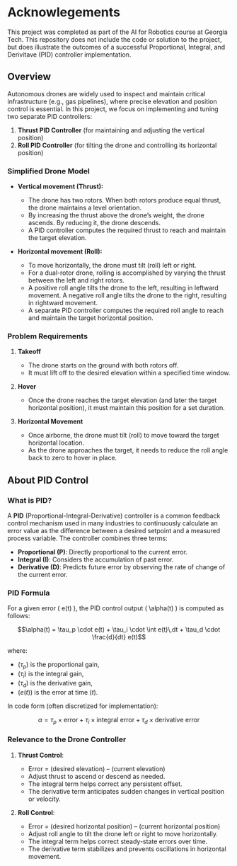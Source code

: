 # Acknowlegements
This project was completed as part of the AI for Robotics course at Georgia Tech. This repository does not include the code or solution to the project, but does illustrate the outcomes of a successful Proportional, Integral, and Derivitave (PID) controller implementation.

## Overview

Autonomous drones are widely used to inspect and maintain critical infrastructure (e.g., gas pipelines), where precise elevation and position control is essential. In this project, we focus on implementing and tuning two separate PID controllers:
1. **Thrust PID Controller** (for maintaining and adjusting the vertical position)
2. **Roll PID Controller** (for tilting the drone and controlling its horizontal position)

### Simplified Drone Model

- **Vertical movement (Thrust):**  
  - The drone has two rotors. When both rotors produce equal thrust, the drone maintains a level orientation.  
  - By increasing the thrust above the drone’s weight, the drone ascends. By reducing it, the drone descends.  
  - A PID controller computes the required thrust to reach and maintain the target elevation.

- **Horizontal movement (Roll):**  
  - To move horizontally, the drone must tilt (roll) left or right.  
  - For a dual-rotor drone, rolling is accomplished by varying the thrust between the left and right rotors.  
  - A positive roll angle tilts the drone to the left, resulting in leftward movement. A negative roll angle tilts the drone to the right, resulting in rightward movement.  
  - A separate PID controller computes the required roll angle to reach and maintain the target horizontal position.

### Problem Requirements

1. **Takeoff**  
   - The drone starts on the ground with both rotors off.  
   - It must lift off to the desired elevation within a specified time window.  

2. **Hover**  
   - Once the drone reaches the target elevation (and later the target horizontal position), it must maintain this position for a set duration.

3. **Horizontal Movement**  
   - Once airborne, the drone must tilt (roll) to move toward the target horizontal location.  
   - As the drone approaches the target, it needs to reduce the roll angle back to zero to hover in place.

## About PID Control

### What is PID?

A **PID** (Proportional-Integral-Derivative) controller is a common feedback control mechanism used in many industries to continuously calculate an error value as the difference between a desired setpoint and a measured process variable. The controller combines three terms:

- **Proportional (P)**: Directly proportional to the current error.  
- **Integral (I)**: Considers the accumulation of past error.  
- **Derivative (D)**: Predicts future error by observing the rate of change of the current error.

### PID Formula

For a given error \( e(t) \), the PID control output \( \alpha(t) \) is computed as follows:

$$\alpha(t) = \tau_p \cdot e(t) 
          + \tau_i \cdot \int e(t)\,dt 
          + \tau_d \cdot \frac{d}{dt} e(t)$$

where:
- $( \tau_p )$ is the proportional gain,
- $( \tau_i )$ is the integral gain,
- $( \tau_d )$ is the derivative gain,
- $( e(t) )$ is the error at time $( t )$.

In code form (often discretized for implementation):

$$\alpha = \tau_p \times \text{error} 
       + \tau_i \times \text{integral error}
       + \tau_d \times \text{derivative error}$$

### Relevance to the Drone Controller

1. **Thrust Control**:  
   - Error = (desired elevation) – (current elevation)  
   - Adjust thrust to ascend or descend as needed.  
   - The integral term helps correct any persistent offset.  
   - The derivative term anticipates sudden changes in vertical position or velocity.

2. **Roll Control**:  
   - Error = (desired horizontal position) – (current horizontal position)  
   - Adjust roll angle to tilt the drone left or right to move horizontally.  
   - The integral term helps correct steady-state errors over time.  
   - The derivative term stabilizes and prevents oscillations in horizontal movement.


